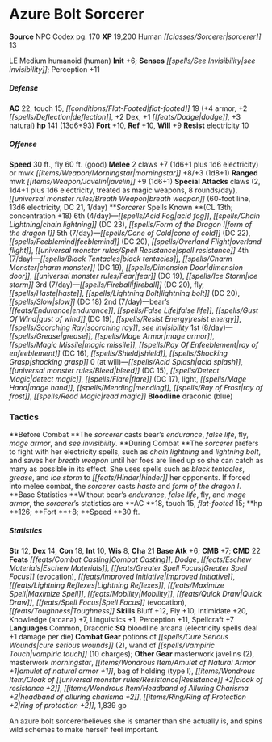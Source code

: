 ﻿---
cssclass: [monsters]
title1: Azure Bolt Sorcerer
title2: Azure Bolt Sorcerer
CR: 12
sources:
- name: NPC Codex
  page: 170
  link: http://paizo.com/products/btpy8v3a?Pathfinder-Roleplaying-Game-NPC-Codex
XP: 19200
race: Human
classes:
- sorcerer 13
alignment: LE
size: Medium
type: humanoid
subtypes:
- human
initiative:
  bonus: 6
senses:
  see invisibility: true
AC:
  AC: 22
  touch: 15
  flat_footed: 19
  components:
    armor: 4
    deflection: 2
    dex: 2
    dodge: 1
    natural: 3
HP:
  HP: 141
  long: 13d6+93
saves:
  fort: 10
  ref: 10
  will: 9
resistances:
  electricity: 10
speeds:
  base: 30
  fly: 60
  fly_maneuverability: good
attacks:
  melee:
  - - text: 2 claws +7 (1d6+1 plus 1d6 electricity)
      entries:
      - - damage: 1d6+1
        - damage: 1d6
          type: electricity
      count: 2
      attack: claws
      bonus:
      - 7
  - - text: mwk morningstar +8/+3 (1d8+1)
      entries:
      - - damage: 1d8+1
      attack: mwk morningstar
      bonus:
      - 8
      - 3
  ranged:
  - - text: mwk javelin +9 (1d6+1)
      entries:
      - - damage: 1d6+1
      attack: mwk javelin
      bonus:
      - 9
  special:
  - claws (2, 1d4+1 plus 1d6 electricity, treated as magic weapons, 8 rounds/day)
  - breath weapon (60-foot line, 13d6 electricity, DC 21, 1/day)
spells:
  entries:
  - name: acid fog
    source: Sorcerer
    level: 6
  - name: chain lightning
    source: Sorcerer
    level: 6
    DC: 23
  - name: form of the dragon I
    source: Sorcerer
    level: 6
  - name: cone of cold
    source: Sorcerer
    level: 5
    DC: 22
  - name: feeblemind
    source: Sorcerer
    level: 5
    DC: 20
  - name: overland flight
    source: Sorcerer
    level: 5
  - name: spell resistance
    source: Sorcerer
    level: 5
  - name: black tentacles
    source: Sorcerer
    level: 4
  - name: charm monster
    source: Sorcerer
    level: 4
    DC: 19
  - name: dimension door
    source: Sorcerer
    level: 4
  - name: fear
    source: Sorcerer
    level: 4
    DC: 19
  - name: ice storm
    source: Sorcerer
    level: 4
  - name: fireball
    source: Sorcerer
    level: 3
    DC: 20
  - name: fly
    source: Sorcerer
    level: 3
  - name: haste
    source: Sorcerer
    level: 3
  - name: lightning bolt
    source: Sorcerer
    level: 3
    DC: 20
  - name: slow
    source: Sorcerer
    level: 3
    DC: 18
  - name: bear's endurance
    source: Sorcerer
    level: 2
  - name: false life
    source: Sorcerer
    level: 2
  - name: gust of wind
    source: Sorcerer
    level: 2
    DC: 19
  - name: resist energy
    source: Sorcerer
    level: 2
  - name: scorching ray
    source: Sorcerer
    level: 2
  - name: see invisibility
    source: Sorcerer
    level: 2
  - name: grease
    source: Sorcerer
    level: 1
  - name: mage armor
    source: Sorcerer
    level: 1
  - name: magic missile
    source: Sorcerer
    level: 1
  - name: ray of enfeeblement
    source: Sorcerer
    level: 1
    DC: 16
  - name: shield
    source: Sorcerer
    level: 1
  - name: shocking grasp
    source: Sorcerer
    level: 1
  - name: acid splash
    source: Sorcerer
    level: 0
  - name: bleed
    source: Sorcerer
    level: 0
    DC: 15
  - name: detect magic
    source: Sorcerer
    level: 0
  - name: flare
    source: Sorcerer
    level: 0
    DC: 17
  - name: light
    source: Sorcerer
    level: 0
  - name: mage hand
    source: Sorcerer
    level: 0
  - name: mending
    source: Sorcerer
    level: 0
  - name: ray of frost
    source: Sorcerer
    level: 0
  - name: read magic
    source: Sorcerer
    level: 0
  sources:
  - name: Sorcerer
    type: known
    CL: 13
    concentration: 18
    slots:
      6: 4
      5: 7
      4: 7
      3: 7
      2: 7
      1: 8
      0: at-will
    bloodline: draconic (blue)
tactics:
  Before Combat: The sorcerer casts bear's endurance, false life, fly, mage armor,
    and see invisibility.
  During Combat: The sorcerer prefers to fight with her electricity spells, such as
    chain lightning and lightning bolt, and saves her breath weapon until her foes
    are lined up so she can catch as many as possible in its effect. She uses spells
    such as black tentacles, grease, and ice storm to hinder her opponents. If forced
    into melee combat, the sorcerer casts haste and form of the dragon I.
  Base Statistics: Without bear's endurance, false life, fly, and mage armor, the
    sorcerer's statistics are AC 18, touch 15, flat-footed 15; hp 126; Fort +8; Speed
    30 ft.
ability_scores:
  STR: 12
  DEX: 14
  CON: 18
  INT: 10
  WIS: 8
  CHA: 21
BAB: 6
CMB: 7
CMD: 22
feats:
- name: Combat Casting
- name: Dodge
- name: Eschew Materials
- name: Greater Spell Focus (evocation)
- name: Improved Initiative
- name: Lightning Reflexes
- name: Maximize Spell
- name: Mobility
- name: Quick Draw
- name: Spell Focus (evocation)
- name: Toughness
skills:
  Bluff: 12
  Fly: 10
  Intimidate: 20
  Knowledge (arcana): 7
  Linguistics: 1
  Perception: 11
  Spellcraft: 7
languages:
- Common
- Draconic
special_qualities:
- bloodline arcana (electricity spells deal +1 damage per die)
gear:
  combat:
  - potions of cure serious wounds (2)
  - wand of vampiric touch (10 charges)
  other:
  - masterwork javelins (2)
  - masterwork morningstar
  - amulet of natural armor +1
  - bag of holding (type I)
  - cloak of resistance +2
  - headband of alluring charisma +2
  - ring of protection +2
  - 1,839 gp
desc_long: An azure bolt sorcererbelieves she is smarter than she actually is, and
  spins wild schemes to make herself feel important.

---

# Azure Bolt Sorcerer

**Source** NPC Codex pg. 170
**XP** 19,200
Human _[[classes/Sorcerer|sorcerer]]_ 13

LE Medium humanoid (human)
**Init** +6; **Senses** _[[spells/See Invisibility|see invisibility]]_; Perception +11

##### Defense

**AC** 22, touch 15, _[[conditions/Flat-Footed|flat-footed]]_ 19 (+4 armor, +2 _[[spells/Deflection|deflection]]_, +2 Dex, +1 _[[feats/Dodge|dodge]]_, +3 natural)
**hp** 141 (13d6+93)
**Fort** +10, **Ref** +10, **Will** +9
**Resist** electricity 10

##### Offense
**Speed** 30 ft., fly 60 ft. (good)
**Melee** 2 claws +7 (1d6+1 plus 1d6 electricity) or mwk _[[items/Weapon/Morningstar|morningstar]]_ +8/+3 (1d8+1)
**Ranged** mwk _[[items/Weapon/Javelin|javelin]]_ +9 (1d6+1)
**Special Attacks** claws (2, 1d4+1 plus 1d6 electricity, treated as magic weapons, 8 rounds/day), _[[universal monster rules/Breath Weapon|breath weapon]]_ (60-foot line, 13d6 electricity, DC 21, 1/day)
**_Sorcerer_ Spells Known **(CL 13th; concentration +18)
6th (4/day)—_[[spells/Acid Fog|acid fog]]_, _[[spells/Chain Lightning|chain lightning]]_ (DC 23), _[[spells/Form of the Dragon I|form of the dragon I]]_
5th (7/day)—_[[spells/Cone of Cold|cone of cold]]_ (DC 22), _[[spells/Feeblemind|feeblemind]]_ (DC 20), _[[spells/Overland Flight|overland flight]]_, _[[universal monster rules/Spell Resistance|spell resistance]]_
4th (7/day)—_[[spells/Black Tentacles|black tentacles]]_, _[[spells/Charm Monster|charm monster]]_ (DC 19), _[[spells/Dimension Door|dimension door]]_, _[[universal monster rules/Fear|fear]]_ (DC 19), _[[spells/Ice Storm|ice storm]]_
3rd (7/day)—_[[spells/Fireball|fireball]]_ (DC 20), fly, _[[spells/Haste|haste]]_, _[[spells/Lightning Bolt|lightning bolt]]_ (DC 20), _[[spells/Slow|slow]]_ (DC 18)
2nd (7/day)—bear’s _[[feats/Endurance|endurance]]_, _[[spells/False Life|false life]]_, _[[spells/Gust Of Wind|gust of wind]]_ (DC 19), _[[spells/Resist Energy|resist energy]]_, _[[spells/Scorching Ray|scorching ray]]_, _see invisibility_
1st (8/day)—_[[spells/Grease|grease]]_, _[[spells/Mage Armor|mage armor]]_, _[[spells/Magic Missile|magic missile]]_, _[[spells/Ray Of Enfeeblement|ray of enfeeblement]]_ (DC 16), _[[spells/Shield|shield]]_, _[[spells/Shocking Grasp|shocking grasp]]_
0 (at will)—_[[spells/Acid Splash|acid splash]]_, _[[universal monster rules/Bleed|bleed]]_ (DC 15), _[[spells/Detect Magic|detect magic]]_, _[[spells/Flare|flare]]_ (DC 17), light, _[[spells/Mage Hand|mage hand]]_, _[[spells/Mending|mending]]_, _[[spells/Ray of Frost|ray of frost]]_, _[[spells/Read Magic|read magic]]_
**Bloodline** draconic (blue)

### Tactics

**Before Combat **The _sorcerer_ casts bear’s _endurance_, _false life_, fly, _mage armor_, and _see invisibility_.
**During Combat **The _sorcerer_ prefers to fight with her electricity spells, such as _chain lightning_ and _lightning bolt_, and saves her _breath weapon_ until her foes are lined up so she can catch as many as possible in its effect. She uses spells such as _black tentacles_, _grease_, and _ice storm_ to _[[feats/Hinder|hinder]]_ her opponents. If forced into melee combat, the _sorcerer_ casts _haste_ and _form of the dragon I_.
**Base Statistics **Without bear’s _endurance_, _false life_, fly, and _mage armor_, the _sorcerer_’s statistics are **AC **18, touch 15, _flat-footed_ 15; **hp **126; **Fort **+8; **Speed **30 ft.

##### Statistics
**Str** 12, **Dex** 14, **Con** 18, **Int** 10, **Wis** 8, **Cha** 21
**Base Atk** +6; **CMB** +7; **CMD** 22
**Feats** _[[feats/Combat Casting|Combat Casting]]_, _Dodge_, _[[feats/Eschew Materials|Eschew Materials]]_, _[[feats/Greater Spell Focus|Greater Spell Focus]]_ (evocation), _[[feats/Improved Initiative|Improved Initiative]]_, _[[feats/Lightning Reflexes|Lightning Reflexes]]_, _[[feats/Maximize Spell|Maximize Spell]]_, _[[feats/Mobility|Mobility]]_, _[[feats/Quick Draw|Quick Draw]]_, _[[feats/Spell Focus|Spell Focus]]_ (evocation), _[[feats/Toughness|Toughness]]_
**Skills** Bluff +12, Fly +10, Intimidate +20, Knowledge (arcana) +7, Linguistics +1, Perception +11, Spellcraft +7
**Languages** Common, Draconic
**SQ** bloodline arcana (electricity spells deal +1 damage per die)
**Combat Gear** potions of _[[spells/Cure Serious Wounds|cure serious wounds]]_ (2), wand of _[[spells/Vampiric Touch|vampiric touch]]_ (10 charges); **Other Gear** masterwork javelins (2), masterwork _morningstar_, _[[items/Wondrous Item/Amulet of Natural Armor +1|amulet of natural armor +1]]_, bag of holding (type I), _[[items/Wondrous Item/Cloak of _[[universal monster rules/Resistance|Resistance]]_ +2|cloak of _resistance_ +2]]_, _[[items/Wondrous Item/Headband of Alluring Charisma +2|headband of alluring charisma +2]]_, _[[items/Ring/Ring of Protection +2|ring of protection +2]]_, 1,839 gp

An azure bolt sorcererbelieves she is smarter than she actually is, and spins wild schemes to make herself feel important.